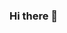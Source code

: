 ### Hi there 👋

<!--
**J1nHyeockKim/J1nHyeockKim** is a ✨ _special_ ✨ repository because its `README.md` (this file) appears on your GitHub profile.


![JinHyeockKim's GitHub stats](https://github-readme-stats.vercel.app/api?username=J1nHyeockKim&show_icons=true&hide_border=true)
[![Top Langs](https://github-readme-stats.vercel.app/api/top-langs/?username=J1nHyeockKim&hide=html,c%23)](https://github.com/anuraghazra/github-readme-stats)

Here are some ideas to get you started:

- 🔭 I’m currently working on ...
- 🌱 I’m currently learning ...
- 👯 I’m looking to collaborate on ...
- 🤔 I’m looking for help with ...
- 💬 Ask me about ...
- 📫 How to reach me: ...
- 😄 Pronouns: ...
- ⚡ Fun fact: ...
-->
